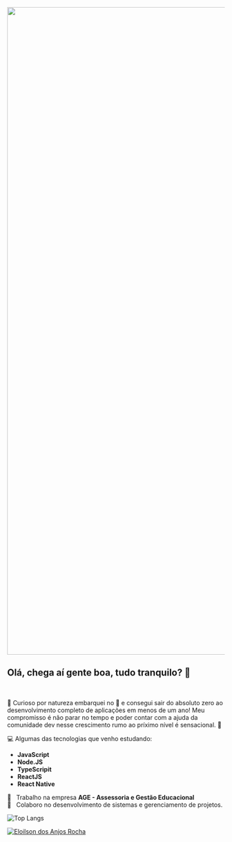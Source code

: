 <img width="1500" src="https://github.com/eloilsondosanjos/banner/blob/master/GitHub2.gif?raw=true">

## Olá, chega aí gente boa, tudo tranquilo? :wave:
 <br/>

🎯 Curioso por natureza embarquei no 🚀 e consegui sair do absoluto zero ao desenvolvimento completo de aplicações em menos de um ano! Meu compromisso é não parar no tempo e poder contar com a ajuda da comunidade dev nesse crescimento rumo ao príximo nível é sensacional. 🥁

💻 Algumas das tecnologias que venho estudando:
 
 - **JavaScript**
 - **Node.JS**
 - **TypeScripit**
 - **ReactJS**
 - **React Native**
 
 :office:  &nbsp; Trabalho na empresa **AGE - Assessoria e Gestão Educacional**
 <br/> :purple_heart: &nbsp; Colaboro no desenvolvimento de sistemas e gerenciamento de projetos.

 
 ![Top Langs](https://github-readme-stats.vercel.app/api/top-langs/?username=eloilsondosanjos&layout=compact&hide=vue)
 
<a href="https://www.linkedin.com/in/eloilsondosanjosrocha/" target="_blank">
  <img alt="Eloilson dos Anjos Rocha" src="https://img.shields.io/badge/-Eloilson dos Anjos Rocha-9871F5?style=flat&logo=Linkedin&logoColor=white" />
</a>
